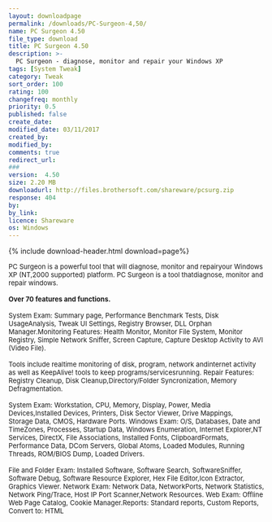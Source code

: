 ```yaml
---
layout: downloadpage
permalink: /downloads/PC-Surgeon-4,50/
name: PC Surgeon 4.50
file_type: download
title: PC Surgeon 4.50
description: >-
  PC Surgeon - diagnose, monitor and repair your Windows XP
tags: [System Tweak]
category: Tweak
sort_order: 100
rating: 100
changefreq: monthly
priority: 0.5
published: false
create_date: 
modified_date: 03/11/2017
created_by: 
modified_by: 
comments: true
redirect_url: 
### 
version:  4.50
size: 2.20 MB
downloadurl: http://files.brothersoft.com/shareware/pcsurg.zip
response: 404
by: 
by_link: 
licence: Shareware
os: Windows
---
```


{% include download-header.html download=page%}

<p style="fix-download-text !important">
<p><font size="2"><p>PC Surgeon is a powerful tool that will diagnose, monitor and repairyour Windows XP (NT,2000 supported) platform. PC Surgeon is a tool thatdiagnose, monitor and repair windows. <br />
<br />
<strong>Over 70 features and functions. </strong><br />
<br />
System Exam: Summary page, Performance Benchmark Tests, Disk UsageAnalysis, Tweak UI Settings, Registry Browser, DLL Orphan Manager.Monitoring Features: Health Monitor, Monitor File System, Monitor Registry, Simple Network Sniffer, Screen Capture, Capture Desktop Activity to AVI (Video File). <br />
<br />
Tools include realtime monitoring of disk, program, network andinternet activity as well as KeepAlive! tools to keep programs/servicesrunning. Repair Features: Registry Cleanup, Disk Cleanup,Directory/Folder Syncronization, Memory Defragmentation. <br />
<br />
System Exam: Workstation, CPU, Memory, Display, Power, Media Devices,Installed Devices, Printers, Disk Sector Viewer, Drive Mappings, Storage&#160;Data, CMOS, Hardware Ports. Windows Exam: O/S, Databases, Date and TimeZones, Processes, Startup Data, Windows Enumeration, Internet Explorer,NT Services, DirectX, File Associations, Installed Fonts, ClipboardFormats, Performance Data, DCom Servers, Global Atoms, Loaded Modules, Running Threads, ROM/BIOS Dump, Loaded Drivers. <br />
<br />
File and Folder Exam: Installed Software, Software Search, SoftwareSniffer, Software Debug, Software Resource Explorer, Hex File Editor,Icon Extractor, Graphics Viewer. Network Exam: Network Data, NetworkPorts, Network Statistics, Network Ping/Trace, Host IP Port Scanner,Network Resources. Web Exam: Offline Web Page Catalog, Cookie Manager.Reports: Standard reports, Custom Reports, Convert to: HTML</p></p></p>
